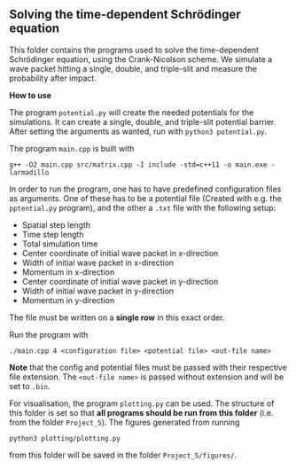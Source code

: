 Solving the time-dependent Schrödinger equation
---
This folder contains the programs used to solve the time-dependent Schrödinger equation, using the Crank-Nicolson scheme. We simulate a wave packet hitting a single, double, and triple-slit and measure the probability after impact.

**How to use**

The program `potential.py` will create the needed potentials for the simulations. It can create a single, double, and triple-slit potential barrier. After setting the arguments as wanted, run with `python3 potential.py`.

The program `main.cpp` is built with
```
g++ -O2 main.cpp src/matrix.cpp -I include -std=c++11 -o main.exe -larmadillo
```
In order to run the program, one has to have predefined configuration files as arguments. One of these has to be a potential file (Created with e.g. the `pptential.py` program), and the other a `.txt` file with the following setup:

- Spatial step length
- Time step length
- Total simulation time
- Center coordinate of initial wave packet in x-direction
- Width of initial wave packet in x-direction
- Momentum in x-direction
- Center coordinate of initial wave packet in y-direction
- Width of initial wave packet in y-direction
- Momentum in y-direction

The file must be written on a **single row** in this exact order.

Run the program with
```
./main.cpp 4 <configuration file> <potential file> <out-file name>
```
**Note** that the config and potential files must be passed with their respective file extension. The `<out-file name>` is passed without extension and will be set to `.bin`.

For visualisation, the program `plotting.py` can be used. The structure of this folder is set so that **all programs should be run from this folder** (i.e. from the folder `Project_5`). The figures generated from running
```
python3 plotting/plotting.py
```
from this folder will be saved in the folder `Project_5/figures/`.
